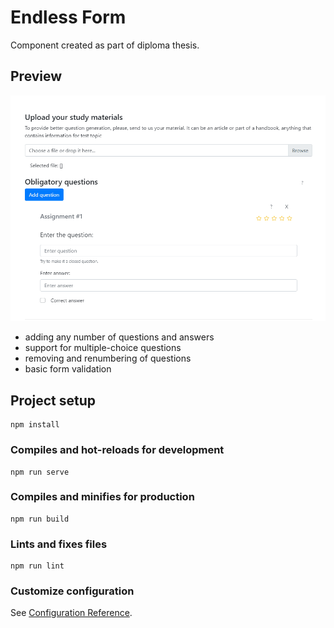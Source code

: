 # Endless Form

Component created as part of diploma thesis.

## Preview

![preview](./appPreview/appPreview.gif)

-   adding any number of questions and answers
-   support for multiple-choice questions
-   removing and renumbering of questions
-   basic form validation

## Project setup

```
npm install
```

### Compiles and hot-reloads for development

```
npm run serve
```

### Compiles and minifies for production

```
npm run build
```

### Lints and fixes files

```
npm run lint
```

### Customize configuration

See [Configuration Reference](https://cli.vuejs.org/config/).
